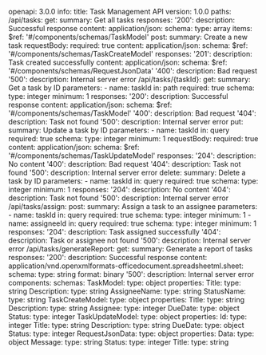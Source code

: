 openapi: 3.0.0
info:
  title: Task Management API
  version: 1.0.0
paths:
  /api/tasks:
    get:
      summary: Get all tasks
      responses:
        '200':
          description: Successful response
          content:
            application/json:
              schema:
                type: array
                items:
                  $ref: '#/components/schemas/TaskModel'
    post:
      summary: Create a new task
      requestBody:
        required: true
        content:
          application/json:
            schema:
              $ref: '#/components/schemas/TaskCreateModel'
      responses:
        '201':
          description: Task created successfully
          content:
            application/json:
              schema:
                $ref: '#/components/schemas/RequestJsonData'
        '400':
          description: Bad request
        '500':
          description: Internal server error
  /api/tasks/{taskId}:
    get:
      summary: Get a task by ID
      parameters:
        - name: taskId
          in: path
          required: true
          schema:
            type: integer
            minimum: 1
      responses:
        '200':
          description: Successful response
          content:
            application/json:
              schema:
                $ref: '#/components/schemas/TaskModel'
        '400':
          description: Bad request
        '404':
          description: Task not found
        '500':
          description: Internal server error
    put:
      summary: Update a task by ID
      parameters:
        - name: taskId
          in: query
          required: true
          schema:
            type: integer
            minimum: 1
      requestBody:
        required: true
        content:
          application/json:
            schema:
              $ref: '#/components/schemas/TaskUpdateModel'
      responses:
        '204':
          description: No content
        '400':
          description: Bad request
        '404':
          description: Task not found
        '500':
          description: Internal server error
    delete:
      summary: Delete a task by ID
      parameters:
        - name: taskId
          in: query
          required: true
          schema:
            type: integer
            minimum: 1
      responses:
        '204':
          description: No content
        '404':
          description: Task not found
        '500':
          description: Internal server error
  /api/tasks/assign:
    post:
      summary: Assign a task to an assignee
      parameters:
        - name: taskId
          in: query
          required: true
          schema:
            type: integer
            minimum: 1
        - name: assigneeId
          in: query
          required: true
          schema:
            type: integer
            minimum: 1
      responses:
        '204':
          description: Task assigned successfully
        '404':
          description: Task or assignee not found
        '500':
          description: Internal server error
  /api/tasks/generateReport:
    get:
      summary: Generate a report of tasks
      responses:
        '200':
          description: Successful response
          content:
            application/vnd.openxmlformats-officedocument.spreadsheetml.sheet:
              schema:
                type: string
                format: binary
        '500':
          description: Internal server error
components:
  schemas:
    TaskModel:
      type: object
      properties:
        Title:
          type: string
        Description:
          type: string
        AssigneeName:
          type: string
        StatusName:
          type: string
    TaskCreateModel:
      type: object
      properties:
        Title:
          type: string
        Description:
          type: string
        Assignee:
          type: integer
        DueDate:
          type: object
        Status:
          type: integer
    TaskUpdateModel:
      type: object
      properties:
        Id:
          type: integer
        Title:
          type: string
        Description:
          type: string
        DueDate:
          type: object
        Status:
          type: integer
    RequestJsonData:
      type: object
      properties:
        Data:
          type: object
        Message:
          type: string
        Status:
          type: integer
        Title:
          type: string 

